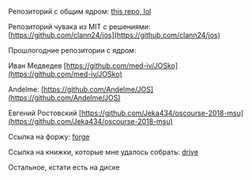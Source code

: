 Репозиторий с общим ядром: [this repo, lol](https://github.com/Ubsefor/oscourse-shared)

Репозиторий чувака из MIT с решениями: [https://github.com/clann24/jos](https://github.com/clann24/jos)

Прошлогодние репозитории с ядром:

Иван Медведев [https://github.com/med-iv/JOSko](https://github.com/med-iv/JOSko)

Andelme: [https://github.com/Andelme/JOS](https://github.com/Andelme/JOS)

Евгений Ростовский [https://github.com/Jeka434/oscourse-2018-msu](https://github.com/Jeka434/oscourse-2018-msu)

Ссылка на форжу: [forge](https://forge.ispras.ru/)

Ссылка на книжки, которые мне удалось собрать: [drive](https://drive.google.com/drive/folders/1hnePHc0Zg-uNFLgHzQh0HJg4So9ki1d7?usp=sharing)

Остальное, кстати есть на диске
